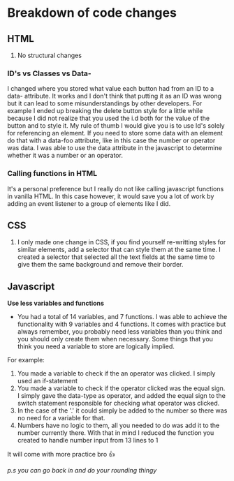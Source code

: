 # Breakdown of code changes

## HTML

1. No structural changes

### ID's vs Classes vs Data-

I changed where you stored what value each button had from an ID to a data- attribute. It works and I don't think that putting it as an ID was wrong but it can lead to some misunderstandings by other developers. For example I ended up breaking the delete button style for a little while because I did not realize that you used the i.d both for the value of the button and to style it. My rule of thumb I would give you is to use Id's solely for referencing an element. If you need to store some data with an element do that with a data-foo attribute, like in this case the number or operator was data. I was able to use the data attribute in the javascript to determine whether it was a number or an operator.

### Calling functions in HTML

It's a personal preference but I really do not like calling javascript functions in vanilla HTML. In this case however, it would save you a lot of work by adding an event listener to a group of elements like I did.

## CSS

1. I only made one change in CSS, if you find yourself re-writting styles for similar elements, add a selector that can style them at the same time. I created a selector that selected all the text fields at the same time to give them the same background and remove their border.

## Javascript

**Use less variables and functions**

- You had a total of 14 variables, and 7 functions. I was able to achieve the functionality with 9 variables and 4 functions. It comes with practice but always remember, you probably need less variables than you think and you should only create them when necessary. Some things that you think you need a variable to store are logically implied.

For example:

1. You made a variable to check if the an operator was clicked. I simply used an if-statement
2. You made a variable to check if the operator clicked was the equal sign. I simply gave the data-type as operator, and added the equal sign to the switch statement responsible for checking what operator was clicked.
3. In the case of the '.' it could simply be added to the number so there was no need for a variable for that.
4. Numbers have no logic to them, all you needed to do was add it to the number currently there. With that in mind I reduced the function you created to handle number input from 13 lines to 1

It will come with more practice bro :thumbsup:

_p.s you can go back in and do your rounding thingy_
